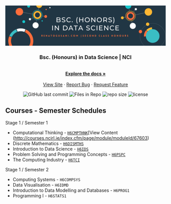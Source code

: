 
<!-- PROJECT LOGO -->
<br />
<div align="center">
  <a href="https://github.com/renatogusani/Bsc.-Data-Science">
    <img src="img/banner.png" alt="Banner">
  </a>

  <h3 align="center">Bsc. (Honours) in Data Science | NCI</h3>

   <p align="center">
     <br />
     <a href="https://github.com/renatogusani/Bsc.-Data-Science"><strong>Explore the docs »</strong></a>
     <br />
     <br />
     <a href="http://renatogusani.github.io">View Site</a>
     ·
     <a href="https://github.com/renatogusani/Bsc.-Data-Science">Report Bug</a>
     ·
     <a href="https://github.com/renatogusani/Bsc.-Data-Science">Request Feature</a>
   </p>
 </div>

<p align="center">
<img alt="GitHub last commit" src="https://img.shields.io/github/last-commit/renatogusani/Bsc.-Data-Science?color=%230062cc&label=last%20commit&logo=Github&style=plastic">
  
<img alt="Files in Repo" src="https://img.shields.io/github/directory-file-count/renatogusani/Bsc.-Data-Science?color=%23414a4c&label=files&logo=Files&logoColor=%23FBFAF3&style=plastic">
  
<img alt="repo size" src="https://img.shields.io/github/repo-size/renatogusani/Bsc.-Data-Science?logo=DocuSign&style=plastic?">
  
<img alt="license" src="https://img.shields.io/github/license/renatogusani/Bsc.-Data-Science?logo=Open%20Source%20Initiative&style=plastic">
</p>

## Courses - Semester Schedules
Stage 1 / Semester 1
- Computational Thinking - [`H6CMPTHNK`](http://courses.ncirl.ie/index.cfm/page/module/moduleId/67603)[View Content (http://courses.ncirl.ie/index.cfm/page/module/moduleId/67603)
- Discrete Mathematics - [`H6DISMTHS`](http://courses.ncirl.ie/index.cfm/page/module/moduleId/67597)
- Introduction to Data Science - [`H6IDS`](http://courses.ncirl.ie/index.cfm/page/module/moduleId/67264)
- Problem Solving and Programming Concepts - [`H6PSPC`](http://courses.ncirl.ie/index.cfm/page/module/moduleId/67164)
- The Computing Industry - [`H6TCI`](http://courses.ncirl.ie/index.cfm/page/module/moduleId/67162)

Stage 1 / Semester 2
- Computing Systems - `H6COMPSYS`
- Data Visualisation - `H6IDMD`
- Introduction to Data Modelling and Databases - `H6PROG1`
- Programming I - `H6STATS1`
